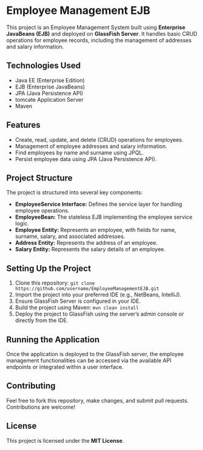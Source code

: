 <!DOCTYPE html>
<html lang="en">
<head>
    <meta charset="UTF-8">
    <meta name="viewport" content="width=device-width, initial-scale=1.0">
    <title>Employee Management EJB</title>
</head>
<body>

<h1>Employee Management EJB</h1>

<p>This project is an Employee Management System built using <strong>Enterprise JavaBeans (EJB)</strong> and deployed on <strong>GlassFish Server</strong>. It handles basic CRUD operations for employee records, including the management of addresses and salary information.</p>

<h2>Technologies Used</h2>
<ul>
    <li>Java EE (Enterprise Edition)</li>
    <li>EJB (Enterprise JavaBeans)</li>
    <li>JPA (Java Persistence API)</li>
    <li>tomcate Application Server</li>
    <li>Maven</li>
</ul>

<h2>Features</h2>
<ul>
    <li>Create, read, update, and delete (CRUD) operations for employees.</li>
    <li>Management of employee addresses and salary information.</li>
    <li>Find employees by name and surname using JPQL.</li>
    <li>Persist employee data using JPA (Java Persistence API).</li>
</ul>

<h2>Project Structure</h2>
<p>The project is structured into several key components:</p>
<ul>
    <li><strong>EmployeeService Interface:</strong> Defines the service layer for handling employee operations.</li>
    <li><strong>EmployeeBean:</strong> The stateless EJB implementing the employee service logic.</li>
    <li><strong>Employee Entity:</strong> Represents an employee, with fields for name, surname, salary, and associated addresses.</li>
    <li><strong>Address Entity:</strong> Represents the address of an employee.</li>
    <li><strong>Salary Entity:</strong> Represents the salary details of an employee.</li>
</ul>

<h2>Setting Up the Project</h2>
<ol>
    <li>Clone this repository: <code>git clone https://github.com/username/EmployeeManagementEJB.git</code></li>
    <li>Import the project into your preferred IDE (e.g., NetBeans, IntelliJ).</li>
    <li>Ensure GlassFish Server is configured in your IDE.</li>
    <li>Build the project using Maven: <code>mvn clean install</code></li>
    <li>Deploy the project to GlassFish using the server’s admin console or directly from the IDE.</li>
</ol>

<h2>Running the Application</h2>
<p>Once the application is deployed to the GlassFish server, the employee management functionalities can be accessed via the available API endpoints or integrated within a user interface.</p>

<h2>Contributing</h2>
<p>Feel free to fork this repository, make changes, and submit pull requests. Contributions are welcome!</p>

<h2>License</h2>
<p>This project is licensed under the <strong>MIT License</strong>.</p>

</body>
</html>
